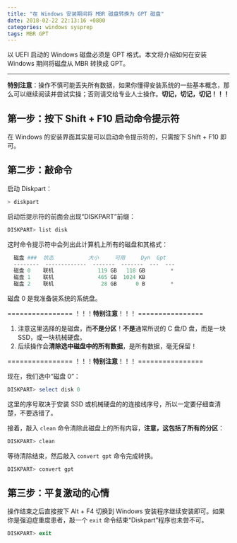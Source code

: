 ```yaml
---
title: "在 Windows 安装期间将 MBR 磁盘转换为 GPT 磁盘"
date: 2018-02-22 22:13:16 +0800
categories: windows sysprep
tags: MBR GPT
---
```


以 UEFI 启动的 Windows 磁盘必须是 GPT 格式。本文将介绍如何在安装 Windows 期间将磁盘从 MBR 转换成 GPT。

---

**特别注意**：操作不慎可能丢失所有数据，如果你懂得安装系统的一些基本概念，那么可以继续阅读并尝试实操；否则请交给专业人士操作。**切记，切记，切记！！！**

<div id="toc"></div>

## 第一步：按下 Shift + F10 启动命令提示符

在 Windows 的安装界面其实是可以启动命令提示符的，只需按下 Shift + F10 即可。

## 第二步：敲命令

启动 Diskpart：

```powershell
> diskpart
```

启动后提示符的前面会出现“DISKPART”前缀：

```powershell
DISKPART> list disk
```

这时命令提示符中会列出此计算机上所有的磁盘和其格式：

```powershell
  磁盘 ###  状态           大小     可用     Dyn  Gpt
  --------  -------------  -------  -------  ---  ---
  磁盘 0    联机              119 GB   118 GB        *
  磁盘 1    联机              465 GB  1024 KB
  磁盘 2    联机               28 GB      0 B        *
```

磁盘 0 是我准备装系统的系统盘。

================ ！！！**特别注意**！！！ ================

1. 注意这里选择的是磁盘，而**不是分区**！**不是**通常所说的 C 盘/D 盘，而是一块 SSD，或一块机械硬盘。
1. 后续操作会**清除选中磁盘中的所有数据**，是所有数据，毫无保留！

================ ！！！**特别注意**！！！ ================

现在，我们选中“磁盘 0”：

```powershell
DISKPART> select disk 0
```

这里的序号取决于安装 SSD 或机械硬盘的的连接线序号，所以一定要仔细查清楚，不要选错了。

接着，敲入 `clean` 命令清除此磁盘上的所有内容，**注意，这包括了所有的分区**：

```powershell
DISKPART> clean
```

等待清除结束，然后敲入 `convert gpt` 命令完成转换。

```powershell
DISKPART> convert gpt
```

## 第三步：平复激动的心情

操作结束之后直接按下 Alt + F4 切换到 Windows 安装程序继续安装即可。如果你是强迫症重度患者，敲一个 `exit` 命令结束“Diskpart”程序也未尝不可。

```powershell
DISKPART> exit
```
